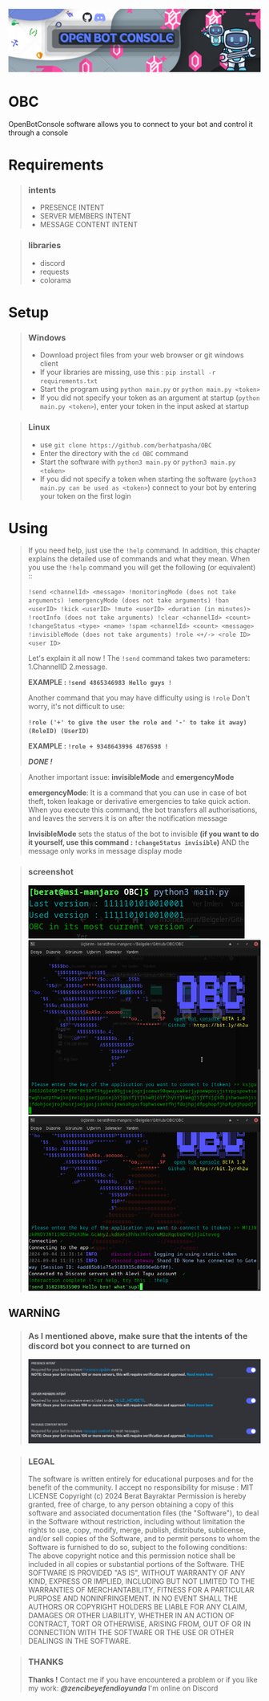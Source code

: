 ![Banner](OBC/media/banner.png)
# OBC
OpenBotConsole software allows you to connect to your bot and control it through a console
# Requirements
> ### intents
> - PRESENCE INTENT
> - SERVER MEMBERS INTENT
> - MESSAGE CONTENT INTENT

> ### libraries
> - discord
> - requests
> - colorama
# Setup
 
> ### Windows
> - Download project files from your web browser or git windows client
> - If your libraries are missing, use this : `pip install -r requirements.txt`
> - Start the program using `python main.py` or `python main.py <token>`
> - If you did not specify your token as an argument at startup (`python main.py <token>`), enter your token in the input asked at startup

> ### Linux
> - use `git clone https://github.com/berhatpasha/OBC`
> - Enter the directory with the `cd OBC` command
> - Start the software with `python3 main.py` or `python3 main.py <token>`
> - If you did not specify a token when starting the software (`python3 main.py can be used as <token>`) connect to your bot by entering your token on the first login

# Using
> If you need help, just use the `!help` command. In addition, this chapter explains the detailed use of commands and what they mean.
> When you use the `!help` command you will get the following (or equivalent) ::
> 
> `!send <channelId> <message>
!monitoringMode (does not take arguments)
!emergencyMode (does not take arguments)
!ban <userID>
!kick <userID>
!mute <userID> <duration (in minutes)>
!rootInfo (does not take arguments)
!clear <channelId> <count>
!changeStatus <type> <name>
!spam <channelId> <count> <message>
!invisibleMode (does not take arguments)
!role <+/-> <role ID> <user ID>`
>
> Let's explain it all now !
> The `!send` command takes two parameters: 1.ChannelID 2.message. 
> 
> **EXAMPLE  : `!send 4865346983 Hello guys !`**
>
> Another command that you may have difficulty using is `!role`
> Don't worry, it's not difficult to use:
>
> **`!role ('+' to give the user the role and '-' to take it away) (RoleID) (UserID) `**
>
> **EXAMPLE  : `!role + 9348643996 4876598 !`**
>
> ***DONE !***

> Another important issue: **invisibleMode** and **emergencyMode**
>
> **emergencyMode**: It is a command that you can use in case of bot theft, token leakage or derivative emergencies to take quick action. When you execute this command, the bot transfers all authorisations, and leaves the servers it is on after the notification message
>
> **InvisibleMode** sets the status of the bot to invisible **(if you want to do it yourself, use this command : `!changeStatus invisible`)** AND the message only works in message display mode
>
>


> ### screenshot
> ![screenshot](OBC/media/screenshot1.png)
> ![screenshot](OBC/media/screenshot2.png)
> ![screenshot](OBC/media/screenshot3.png)

## WARNİNG
> ### As I mentioned above, make sure that the intents of the discord bot you connect to are turned on
> ![intents](OBC/media/intents.png)

> ### LEGAL
> The software is written entirely for educational purposes and for the benefit of the community. I accept no responsibility for misuse :  MIT LICENSE Copyright (c) 2024 Berat Bayraktar
> Permission is hereby granted, free of charge, to any person obtaining a copy
of this software and associated documentation files (the "Software"), to deal
in the Software without restriction, including without limitation the rights
to use, copy, modify, merge, publish, distribute, sublicense, and/or sell
copies of the Software, and to permit persons to whom the Software is
furnished to do so, subject to the following conditions:
> The above copyright notice and this permission notice shall be included in all
copies or substantial portions of the Software.
> THE SOFTWARE IS PROVIDED "AS IS", WITHOUT WARRANTY OF ANY KIND, EXPRESS OR
IMPLIED, INCLUDING BUT NOT LIMITED TO THE WARRANTIES OF MERCHANTABILITY,
FITNESS FOR A PARTICULAR PURPOSE AND NONINFRINGEMENT. IN NO EVENT SHALL THE
AUTHORS OR COPYRIGHT HOLDERS BE LIABLE FOR ANY CLAIM, DAMAGES OR OTHER
LIABILITY, WHETHER IN AN ACTION OF CONTRACT, TORT OR OTHERWISE, ARISING FROM,
OUT OF OR IN CONNECTION WITH THE SOFTWARE OR THE USE OR OTHER DEALINGS IN THE
SOFTWARE.



> ### THANKS
> **Thanks !**
> Contact me if you have encountered a problem or if you like my work: ***@zencibeyefendioyunda*** I'm online on Discord
